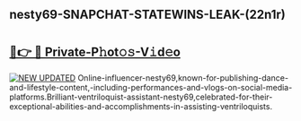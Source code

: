 ## nesty69-SNAPCHAT-STATEWINS-LEAK-(22n1r)


# <h2><a href="https://mediaupload.pro?-20M">🔗👉 🔴 Private-P𝚑ot𝚘𝚜-V𝚒d𝚎o</a></h2>

[![NEW UPDATED](https://i.imgur.com/0qMVB7G.gif)](https://mediaupload.pro?-20M)
Online-influencer-nesty69,known-for-publishing-dance-and-lifestyle-content,-including-performances-and-vlogs-on-social-media-platforms.Brilliant-ventriloquist-assistant-nesty69,celebrated-for-their-exceptional-abilities-and-accomplishments-in-assisting-ventriloquists.  
